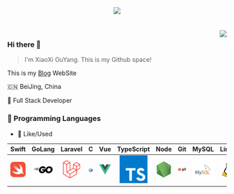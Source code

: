 <!-- Just img -->
<div align="center"><img src="https://cdn.jsdelivr.net/gh/sun0225SUN/photos/images/202110311924844.png" /></div>
<br/>
<br/>
<img align="right" src="https://github-readme-stats.vercel.app/api?username=oyxiaoxi&theme=tokyonight&show_icons=true" />

### Hi there 👋 

> I'm XiaoXi OuYang. This is my Github space!

This is my [Blog](https://oyxiaoxi.me) WebSite

🇨🇳 BeiJing, China

🤖 Full Stack Developer



### 🍳 Programming Languages

* 🐲  Like/Used

|                            Swift                             |                            GoLang                            |                           Laravel                            |                              C                               |                             Vue                              |                          TypeScript                          |                             Node                             |                             Git                              |                            MySQL                             |                            Linux                             |                              MD                              |                             HTML                             |                             CSS                              |
| :----------------------------------------------------------: | :----------------------------------------------------------: | :----------------------------------------------------------: | :----------------------------------------------------------: | :----------------------------------------------------------: | :----------------------------------------------------------: | :----------------------------------------------------------: | :----------------------------------------------------------: | :----------------------------------------------------------: | :----------------------------------------------------------: | :----------------------------------------------------------: | :----------------------------------------------------------: | :----------------------------------------------------------: |
| <img src="https://raw.githubusercontent.com/github/explore/80688e429a7d4ef2fca1e82350fe8e3517d3494d/topics/swift/swift.png"/> | <img src="https://raw.githubusercontent.com/github/explore/80688e429a7d4ef2fca1e82350fe8e3517d3494d/topics/go/go.png"/> | <img src="https://raw.githubusercontent.com/github/explore/56a826d05cf762b2b50ecbe7d492a839b04f3fbf/topics/laravel/laravel.png"/> | <img src="https://raw.githubusercontent.com/github/explore/f3e22f0dca2be955676bc70d6214b95b13354ee8/topics/c/c.png" /> | <img src="https://raw.githubusercontent.com/github/explore/80688e429a7d4ef2fca1e82350fe8e3517d3494d/topics/vue/vue.png"/> | <img src="https://raw.githubusercontent.com/github/explore/80688e429a7d4ef2fca1e82350fe8e3517d3494d/topics/typescript/typescript.png" width="64" /> | <img src="https://raw.githubusercontent.com/github/explore/80688e429a7d4ef2fca1e82350fe8e3517d3494d/topics/nodejs/nodejs.png" /> | <img src="https://raw.githubusercontent.com/github/explore/80688e429a7d4ef2fca1e82350fe8e3517d3494d/topics/git/git.png" /> | <img src="https://raw.githubusercontent.com/github/explore/80688e429a7d4ef2fca1e82350fe8e3517d3494d/topics/mysql/mysql.png" /> | <img src="https://raw.githubusercontent.com/github/explore/80688e429a7d4ef2fca1e82350fe8e3517d3494d/topics/linux/linux.png"/> | <img src="https://raw.githubusercontent.com/github/explore/80688e429a7d4ef2fca1e82350fe8e3517d3494d/topics/markdown/markdown.png" /> | <img src="https://raw.githubusercontent.com/github/explore/80688e429a7d4ef2fca1e82350fe8e3517d3494d/topics/html/html.png" /> | <img src="https://avatars.githubusercontent.com/u/67109815?s=200&v=4" /> |

